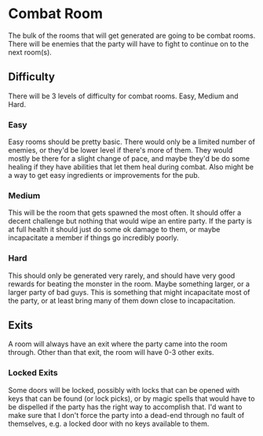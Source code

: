 # Combat Room
The bulk of the rooms that will get generated are going to be combat rooms. There will be enemies that the party will have to fight to continue on to the next room(s).

## Difficulty
There will be 3 levels of difficulty for combat rooms. Easy, Medium and Hard.

### Easy
Easy rooms should be pretty basic. There would only be a limited number of enemies, or they'd be lower level if there's more of them. They would mostly be there for a slight change of pace, and maybe they'd be do some healing if they have abilities that let them heal during combat. Also might be a way to get easy ingredients or improvements for the pub.

### Medium
This will be the room that gets spawned the most often. It should offer a decent challenge but nothing that would wipe an entire party. If the party is at full health it should just do some ok damage to them, or maybe incapacitate a member if things go incredibly poorly.

### Hard
This should only be generated very rarely, and should have very good rewards for beating the monster in the room. Maybe something larger, or a larger party of bad guys. This is something that might incapacitate most of the party, or at least bring many of them down close to incapacitation.

## Exits
A room will always have an exit where the party came into the room through. Other than that exit, the room will have 0-3 other exits.

### Locked Exits
Some doors will be locked, possibly with locks that can be opened with keys that can be found (or lock picks), or by magic spells that would have to be dispelled if the party has the right way to accomplish that. I'd want to make sure that I don't force the party into a dead-end through no fault of themselves, e.g. a locked door with no keys available to them.
